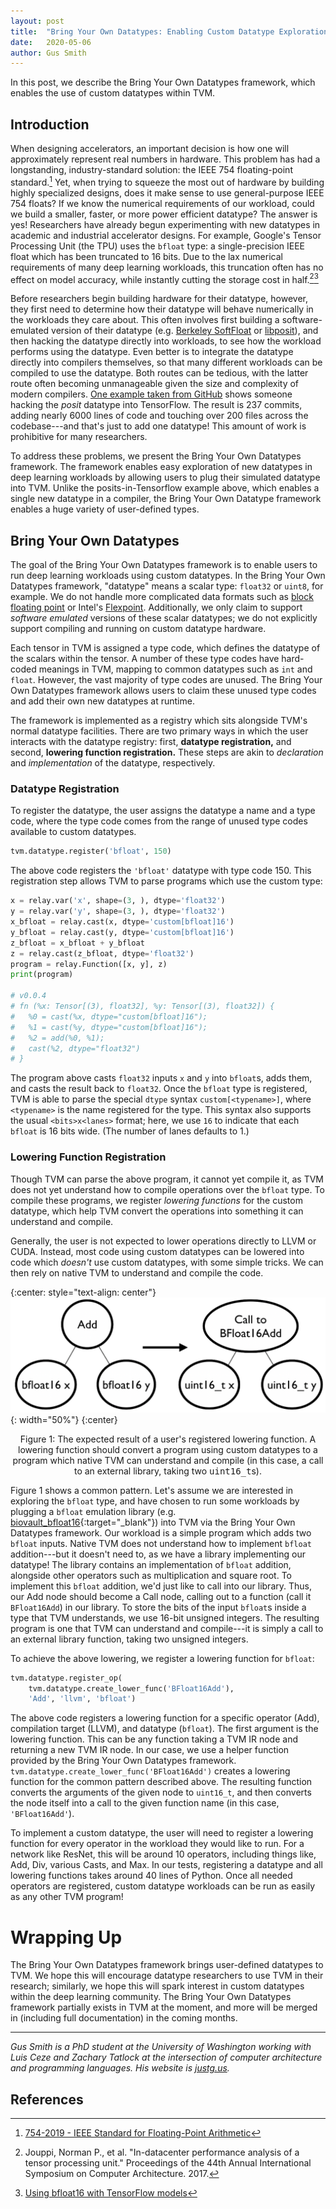 ```yaml
---
layout: post
title:  "Bring Your Own Datatypes: Enabling Custom Datatype Exploration in TVM"
date:   2020-05-06
author: Gus Smith
---
```


In this post, we describe the Bring Your Own Datatypes framework, which enables the use of custom datatypes within TVM.

## Introduction

When designing accelerators, an important decision is how one will approximately represent real numbers in hardware.
This problem has had a longstanding, industry-standard solution: the IEEE 754 floating-point standard.[^ieee]
Yet,
  when trying to squeeze
  the most out of hardware
  by building highly specialized designs,
  does it make sense to use
  general-purpose IEEE 754 floats?
If we know the numerical requirements
  of our workload,
  could we build a smaller,
  faster,
  or more power efficient datatype?
The answer is yes!
Researchers have already begun experimenting with new datatypes in academic and industrial accelerator designs.
For example, Google's Tensor Processing Unit (the TPU) uses the `bfloat` type: a single-precision IEEE float which has been truncated to 16 bits.
Due to the lax numerical requirements
  of many deep learning workloads,
  this truncation often has no effect
  on model accuracy,
  while instantly cutting the storage cost
  in half.[^jouppi2017datacenter][^tensorflowbfloat]

Before researchers begin building hardware for their datatype, however, they first need to determine how their datatype will behave numerically in the workloads they care about.
This often involves first building a software-emulated version of their datatype
  (e.g. [Berkeley SoftFloat](http://www.jhauser.us/arithmetic/SoftFloat.html) or [libposit](https://github.com/cjdelisle/libposit)),
  and then hacking the datatype directly into workloads,
  to see how the workload performs
  using the datatype.
Even better
  is to integrate the datatype 
  directly into compilers themselves,
  so that many different workloads
  can be compiled
  to use the datatype.
Both routes can be tedious, with the latter route often becoming unmanageable given the size and complexity of modern compilers.
[One example taken from GitHub](https://github.com/xman/tensorflow) shows someone hacking the *posit* datatype into TensorFlow.
The result is 237 commits, adding nearly 6000 lines of code and touching over 200 files across the codebase---and that's just to add one datatype!
This amount of work is prohibitive for many researchers.

To address these problems, we present the Bring Your Own Datatypes framework.
The framework enables easy exploration of new datatypes in deep learning workloads by allowing users to plug their simulated datatype into TVM.
Unlike the posits-in-Tensorflow example above, which enables a single new datatype in a compiler, the Bring Your Own Datatype framework enables a huge variety of user-defined types.


## Bring Your Own Datatypes

The goal of the Bring Your Own Datatypes framework
  is to enable users to run deep learning workloads
  using custom datatypes.
In the Bring Your Own Datatypes framework,
  "datatype" means a scalar type:
  `float32`
  or `uint8`, for example.
We do not handle more complicated data formats
  such as [block floating point](https://en.wikipedia.org/wiki/Block_floating_point)
  or Intel's [Flexpoint](https://www.intel.com/content/www/us/en/artificial-intelligence/posts/flexpoint-numerical-innovation-underlying-intel-nervana-neural-network-processor.html).
Additionally,
  we only claim to support
  *software emulated* versions of these scalar datatypes;
  we do not explicitly support compiling and running on custom datatype hardware.


Each tensor in TVM
  is assigned a type code,
  which defines the datatype of the scalars
  within the tensor.
A number of these type codes
  have hard-coded meanings in TVM,
  mapping to common datatypes
  such as `int` and `float`.
However,
  the vast majority of type codes
  are unused.
The Bring Your Own Datatypes framework
  allows users to 
  claim these unused type codes
  and add their own new datatypes
  at runtime.

The framework is implemented as
  a registry 
  which sits alongside
  TVM's normal datatype facilities.
There are two primary ways
  in which the user interacts with
  the datatype registry:
  first, **datatype registration,**
  and second, **lowering function registration.**
These steps are akin to
  *declaration* and *implementation* of the datatype,
  respectively.
  
### Datatype Registration

To register the datatype,
  the user assigns the datatype
  a name and a type code,
  where the type code comes from
  the range of unused type codes
  available to custom datatypes.
```python
tvm.datatype.register('bfloat', 150)
```
The above code registers
  the `'bfloat'` datatype
  with type code 150.
This registration step
  allows TVM to parse programs
  which use the custom type:
```python
x = relay.var('x', shape=(3, ), dtype='float32')
y = relay.var('y', shape=(3, ), dtype='float32')
x_bfloat = relay.cast(x, dtype='custom[bfloat]16')
y_bfloat = relay.cast(y, dtype='custom[bfloat]16')
z_bfloat = x_bfloat + y_bfloat
z = relay.cast(z_bfloat, dtype='float32')
program = relay.Function([x, y], z)
print(program)

# v0.0.4
# fn (%x: Tensor[(3), float32], %y: Tensor[(3), float32]) {
#   %0 = cast(%x, dtype="custom[bfloat]16");
#   %1 = cast(%y, dtype="custom[bfloat]16");
#   %2 = add(%0, %1);
#   cast(%2, dtype="float32")
# }
```
The program above
  casts `float32` inputs `x` and `y`
  into `bfloat`s,
  adds them,
  and casts the result back to `float32`.
Once the `bfloat` type is registered,
  TVM is able to parse the special `dtype` syntax
  `custom[<typename>]`,
  where `<typename>` is the name registered for the type.
This syntax also supports the usual
  `<bits>x<lanes>` format;
  here, we use `16` to indicate that
  each `bfloat` is 16 bits wide.
(The number of lanes
  defaults to 1.)
  
### Lowering Function Registration

Though TVM can parse the above program,
  it cannot yet compile it,
  as TVM does not yet understand 
  how to compile operations 
  over the `bfloat` type.
To compile these programs,
  we register *lowering functions* for the custom datatype,
  which help TVM convert the operations
  into something it can understand and compile.

Generally, the user is not expected to 
  lower operations
  directly to LLVM or CUDA.
Instead, most code using custom datatypes
  can be lowered into code which *doesn't* use custom datatypes,
  with some simple tricks.
We can then rely on native TVM
  to understand and compile the code.

{:center: style="text-align: center"}
![A lowering function lowering an add over `bfloat`s to a library call over `uint16_t`s](/images/bring-your-own-datatypes/lowering.png){: width="50%"}
{:center}
<center>
Figure 1: The expected result of a user's registered lowering function. A lowering function should convert a program using custom datatypes to a program which native TVM can understand and compile (in this case, a call to an external library, taking two <tt>uint16_t</tt>s).
</center> <p></p>

Figure 1 shows a common pattern.
Let's assume we are
  interested in exploring the `bfloat` type,
  and have chosen to run some workloads
  by plugging a `bfloat` emulation library (e.g. [biovault_bfloat16](https://github.com/biovault/biovault_bfloat16){:target="_blank"}) into TVM
  via the Bring Your Own Datatypes framework.
Our workload is a simple program
  which adds two `bfloat` inputs.
Native TVM does not understand
  how to implement `bfloat` addition---but it doesn't need to,
  as we have a library implementing our datatype!
The library contains an implementation of `bfloat` addition,
  alongside other operators such as multiplication and square root.
To implement this `bfloat` addition,
  we'd just like to call into our library.
Thus, our Add node should become a Call node,
  calling out to a function (call it `BFloat16Add`) in our library.
To store the bits of the input `bfloat`s
  inside a type that TVM understands,
  we use 16-bit unsigned integers.
The resulting program 
  is one that TVM can understand and compile---it
  is simply a call to an external library function,
  taking two unsigned integers.
  
To achieve the above lowering,
  we register a lowering function
  for `bfloat`:
```python
tvm.datatype.register_op(
    tvm.datatype.create_lower_func('BFloat16Add'),
    'Add', 'llvm', 'bfloat')
```
The above code registers
  a lowering function
  for a specific operator (Add),
  compilation target (LLVM),
  and datatype (`bfloat`).
The first argument
  is the lowering function.
This can be any function
  taking a TVM IR node
  and returning a new TVM IR node.
In our case,
  we use a helper function
  provided by the Bring Your Own Datatypes framework.
`tvm.datatype.create_lower_func('BFloat16Add')`
  creates a lowering function
  for the common pattern described above.
The resulting function
  converts the arguments of the given node
  to `uint16_t`,
  and then converts the node itself
  into a call to the given function name
  (in this case, `'BFloat16Add'`).

To implement a custom datatype,
  the user will need to register
  a lowering function for every operator
  in the workload they would like to run.
For a network like ResNet,
  this will be around 10 operators,
  including things like, Add, Div, various Casts, and Max.
In our tests,
  registering a datatype
  and all lowering functions
  takes around 40 lines of Python.
Once all needed operators
  are registered,
  custom datatype workloads
  can be run
  as easily as
  any other TVM program!

# Wrapping Up
  
The Bring Your Own Datatypes framework
  brings user-defined datatypes to TVM.
We hope this will encourage datatype researchers
  to use TVM in their research;
  similarly,
  we hope this will spark interest
  in custom datatypes
  within the deep learning community.
The Bring Your Own Datatypes framework
  partially exists in TVM at the moment,
  and more will be merged in (including full documentation)
  in the coming months.

  
---

*Gus Smith is a PhD student at the University of Washington working with Luis Ceze and Zachary Tatlock at the intersection of computer architecture and programming languages. His website is [justg.us](https://justg.us).*

## References

[^ieee]: [754-2019 - IEEE Standard for Floating-Point Arithmetic](https://standards.ieee.org/standard/754-2019.html)
[^jouppi2017datacenter]: Jouppi, Norman P., et al. "In-datacenter performance analysis of a tensor processing unit." Proceedings of the 44th Annual International Symposium on Computer Architecture. 2017.
[^tensorflowbfloat]: [Using bfloat16 with TensorFlow models](https://cloud.google.com/tpu/docs/bfloat16)
